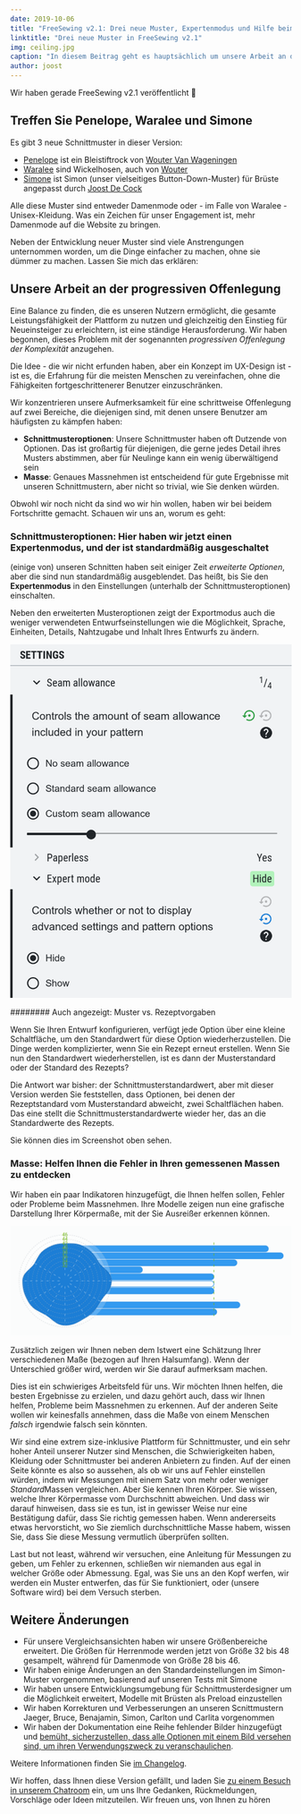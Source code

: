 ```yaml
---
date: 2019-10-06
title: "FreeSewing v2.1: Drei neue Muster, Expertenmodus und Hilfe beim Massnehmen"
linktitle: "Drei neue Muster in FreeSewing v2.1"
img: ceiling.jpg
caption: "In diesem Beitrag geht es hauptsächlich um unsere Arbeit an der progressiven Offenlegung. Außerdem: Drei neue Schnittmuster!"
author: joost
---
```


Wir haben gerade FreeSewing v2.1 veröffentlicht 🎉

## Treffen Sie Penelope, Waralee und Simone

Es gibt 3 neue Schnittmuster in dieser Version:

 - [Penelope](/patterns/penelope) ist ein Bleistiftrock von [Wouter Van Wageningen](/users/wouter.vdub)
 - [Waralee](/patterns/waralee) sind Wickelhosen, auch von [Wouter](/users/wouter.vdub)
 - [Simone](/patterns/simone) ist Simon (unser vielseitiges Button-Down-Muster) für Brüste angepasst durch [Joost De Cock](/users/joost)

Alle diese Muster sind entweder Damenmode oder - im Falle von Waralee - Unisex-Kleidung. Was ein Zeichen für unser Engagement ist, mehr Damenmode auf die Website zu bringen.

Neben der Entwicklung neuer Muster sind viele Anstrengungen unternommen worden, um die Dinge einfacher zu machen, ohne sie dümmer zu machen. Lassen Sie mich das erklären:

## Unsere Arbeit an der progressiven Offenlegung

Eine Balance zu finden, die es unseren Nutzern ermöglicht, die gesamte Leistungsfähigkeit der Plattform zu nutzen und gleichzeitig den Einstieg für Neueinsteiger zu erleichtern, ist eine ständige Herausforderung. Wir haben begonnen, dieses Problem mit der sogenannten *progressiven Offenlegung der Komplexität* anzugehen.

Die Idee - die wir nicht erfunden haben, aber ein Konzept im UX-Design ist - ist es, die Erfahrung für die meisten Menschen zu vereinfachen, ohne die Fähigkeiten fortgeschrittenerer Benutzer einzuschränken.

Wir konzentrieren unsere Aufmerksamkeit für eine schrittweise Offenlegung auf zwei Bereiche, die diejenigen sind, mit denen unsere Benutzer am häufigsten zu kämpfen haben:

 - **Schnittmusteroptionen**: Unsere Schnittmuster haben oft Dutzende von Optionen. Das ist großartig für diejenigen, die gerne jedes Detail ihres Musters abstimmen, aber für Neulinge kann ein wenig überwältigend sein
 - **Masse**: Genaues Massnehmen ist entscheidend für gute Ergebnisse mit unseren Schnittmustern, aber nicht so trivial, wie Sie denken würden.

Obwohl wir noch nicht da sind wo wir hin wollen, haben wir bei beidem Fortschritte gemacht. Schauen wir uns an, worum es geht:

### Schnittmusteroptionen: Hier haben wir jetzt einen Expertenmodus, und der ist standardmäßig ausgeschaltet

(einige von) unseren Schnitten haben seit einiger Zeit *erweiterte Optionen*, aber die sind nun standardmäßig ausgeblendet. Das heißt, bis Sie den **Expertenmodus** in den Einstellungen (unterhalb der Schnittmusteroptionen) einschalten.

Neben den erweiterten Musteroptionen zeigt der Exportmodus auch die weniger verwendeten Entwurfseinstellungen wie die Möglichkeit, Sprache, Einheiten, Details, Nahtzugabe und Inhalt Ihres Entwurfs zu ändern.

![Erweiterter Modus](recreate.png)

<Note> 

######## Auch angezeigt: Muster vs. Rezeptvorgaben

Wenn Sie Ihren Entwurf konfigurieren, verfügt jede Option über eine kleine Schaltfläche, um den Standardwert für diese Option wiederherzustellen.
Die Dinge werden komplizierter, wenn Sie ein Rezept erneut erstellen. Wenn Sie nun den Standardwert wiederherstellen, ist es dann der Musterstandard oder der Standard des Rezepts?

Die Antwort war bisher: der Schnittmusterstandardwert, aber mit dieser Version werden Sie feststellen, dass Optionen, bei denen der Rezeptstandard vom Musterstandard abweicht, zwei Schaltflächen haben. Das eine stellt die Schnittmusterstandardwerte wieder her, das an die Standardwerte des Rezepts. 

Sie können dies im Screenshot oben sehen.

</Note>

### Masse: Helfen Ihnen die Fehler in Ihren gemessenen Massen zu entdecken

Wir haben ein paar Indikatoren hinzugefügt, die Ihnen helfen sollen, Fehler oder Probleme beim Massnehmen. Ihre Modelle zeigen nun eine grafische Darstellung Ihrer Körpermaße, mit der Sie Ausreißer erkennen können.

![Eine grafische Darstellung der Maße Ihres Modells](model.png)

Zusätzlich zeigen wir Ihnen neben dem Istwert eine Schätzung Ihrer verschiedenen Maße (bezogen auf Ihren Halsumfang). Wenn der Unterschied größer wird, werden wir Sie darauf aufmerksam machen.

Dies ist ein schwieriges Arbeitsfeld für uns. Wir möchten Ihnen helfen, die besten Ergebnisse zu erzielen, und dazu gehört auch, dass wir Ihnen helfen, Probleme beim Massnehmen zu erkennen. Auf der anderen Seite wollen wir keinesfalls annehmen, dass die Maße von einem Menschen *falsch* irgendwie falsch sein könnten.

Wir sind eine extrem size-inklusive Plattform für Schnittmuster, und ein sehr hoher Anteil unserer Nutzer sind Menschen, die Schwierigkeiten haben, Kleidung oder Schnittmuster bei anderen Anbietern zu finden. Auf der einen Seite könnte es also so aussehen, als ob wir uns auf Fehler einstellen würden, indem wir Messungen mit einem Satz von mehr oder weniger *Standard*Massen vergleichen. Aber Sie kennen Ihren Körper. Sie wissen, welche Ihrer Körpermasse vom Durchschnitt abweichen. Und dass wir darauf hinweisen, dass sie es tun, ist in gewisser Weise nur eine Bestätigung dafür, dass Sie richtig gemessen haben. Wenn andererseits etwas hervorsticht, wo Sie ziemlich durchschnittliche Masse habem, wissen Sie, dass Sie diese Messung vermutlich überprüfen sollten.

Last but not least, während wir versuchen, eine Anleitung für Messungen zu geben, um Fehler zu erkennen, schließen wir niemanden aus egal in welcher Größe oder Abmessung. Egal, was Sie uns an den Kopf werfen, wir werden ein Muster entwerfen, das für Sie funktioniert, oder (unsere Software wird) bei dem Versuch sterben.

## Weitere Änderungen

 - Für unsere Vergleichsansichten haben wir unsere Größenbereiche erweitert. Die Größen für Herrenmode werden jetzt von Größe 32 bis 48 gesampelt, während für Damenmode von Größe 28 bis 46.
 - Wir haben einige Änderungen an den Standardeinstellungen im Simon-Muster vorgenommen, basierend auf unseren Tests mit Simone
 - Wir haben unsere Entwicklungsumgebung für Schnittmusterdesigner um die Möglichkeit erweitert, Modelle mit Brüsten als Preload einzustellen
 - Wir haben Korrekturen und Verbesserungen an unseren Scnittmustern Jaeger, Bruce, Benajamin, Simon, Carlton und Carlita vorgenommen
 - Wir haben der Dokumentation eine Reihe fehlender Bilder hinzugefügt und [bemüht, sicherzustellen, dass alle Optionen mit einem Bild versehen sind, um ihren Verwendungszweck zu veranschaulichen](https://github.com/freesewing/freesewing.org/issues/190).

Weitere Informationen finden Sie [im Changelog](https://github.com/freesewing/freesewing/blob/develop/CHANGELOG.md).

Wir hoffen, dass Ihnen diese Version gefällt, und laden Sie [zu einem Besuch in unserem Chatroom](https://gitter.im/freesewing/chat) ein, um uns Ihre Gedanken, Rückmeldungen, Vorschläge oder Ideen mitzuteilen. Wir freuen uns, von Ihnen zu hören 

